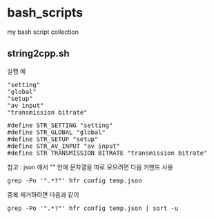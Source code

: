 # bash_scripts
my bash script collection

## string2cpp.sh

실행 예
<pre>
"setting"
"global"
"setup"
"av input"
"transmission bitrate"
</pre>

<pre>
#define STR_SETTING "setting"
#define STR_GLOBAL "global"
#define STR_SETUP "setup"
#define STR_AV_INPUT "av input"
#define STR_TRANSMISSION_BITRATE "transmission bitrate"
</pre>

참고 : json 에서 "" 안에 문자열을 따로 모으려면 다음 커맨드 사용

<pre>
grep -Po '".*?"' hfr_config_temp.json
</pre>

중복 제거하려면 다음과 같이

<pre>
grep -Po '".*?"' hfr_config_temp.json | sort -u
</pre>

